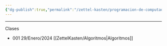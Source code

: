 ```yaml
---
{"dg-publish":true,"permalink":"/zettel-kasten/programacion-de-computadores/","tags":["gardenEntry"]}
---
```



---

Clases
- 001 29/Enero/2024 [[ZettelKasten/Algoritmos\|Algoritmos]]